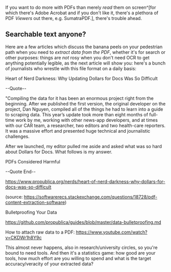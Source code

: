 
If you want to do more with PDFs than merely *read* them on screen^[for which there's Adobe Acrobat and if you don't like it, there's a plethora of PDF *Viewers* out there, e.g. SumatraPDF.], there's trouble ahead.

## Searchable text anyone?

Here are a few articles which discuss the banana peels on your pedestrian path when you need to *extract data from the PDF*, whether it's for search or other purposes: things are *not* rosy when you don't need OCR to get anything potentially legible, as the next article will show you: here's a bunch of journalists who wrestle with this file format on a daily basis:






Heart of Nerd Darkness: Why Updating Dollars for Docs Was So Difficult

--Quote--

"Compiling the data for it has been an enormous project right from the beginning. After we published the first version, the original developer on the project, Dan Nguyen, compiled all of the things he had to learn into a guide to scraping data. This year’s update took more than eight months of full-time work by me, working with other news-app developers, and at times with our CAR team, a researcher, two editors and two health-care reporters. It was a massive effort and presented huge technical and journalistic challenges.

After we launched, my editor pulled me aside and asked what was so hard about Dollars for Docs. What follows is my answer.

PDFs Considered Harmful

--Quote End--

https://www.propublica.org/nerds/heart-of-nerd-darkness-why-dollars-for-docs-was-so-difficult

(source: https://softwarerecs.stackexchange.com/questions/18728/pdf-content-extraction-software)






Bulletproofing Your Data

https://github.com/propublica/guides/blob/master/data-bulletproofing.md














How to attach raw data to a PDF:
https://www.youtube.com/watch?v=CKDWr1h8Y9c

This almost never happens, also in research/university circles, so you're bound to need tools. And then it's a statistics game: how good are your tools, how much effort are you willing to spend and what is the target accuracy/veracity of your extracted data?



